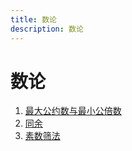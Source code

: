 ```yaml
---
title: 数论
description: 数论
---
```


# 数论

1. [最大公约数与最小公倍数](./gcd-and-lcm.md)
2. [同余](./congruence-modulo.md)
3. [素数筛法](./prime-sieve-method.md)
